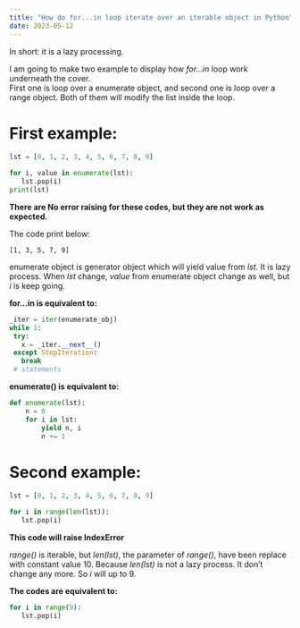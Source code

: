 ```yaml
---
title: "How do for...in loop iterate over an iterable object in Python"
date: 2023-05-12
---
```



In short: it is a lazy processing.

I am going to make two example to display how *for...in* loop work underneath the cover.  
First one is loop over a enumerate object, and second one is loop over a range object. Both of them will modify the list inside the loop.

# First example:

```python
lst = [0, 1, 2, 3, 4, 5, 6, 7, 8, 9]

for i, value in enumerate(lst):
   lst.pop(i)
print(lst)
```

**There are No error raising for these codes, but they are not work as expected.**

The code print below:

```
[1, 3, 5, 7, 9] 
```

enumerate object is generator object which will yield value from *lst*. It is lazy process. 
When *lst* change, *value* from enumerate object change as well, but *i* is keep going. 

**for...in is equivalent to:**

```python
_iter = iter(enumerate_obj) 
while 1:
 try:
   x = _iter.__next__() 
 except StopIteration:
   break
 # statements
```

**enumerate() is equivalent to:**

```python
def enumerate(lst):
    n = 0
    for i in lst:
        yield n, i
        n += 1
```

# Second example:  
```python
lst = [0, 1, 2, 3, 4, 5, 6, 7, 8, 9]

for i in range(len(lst)):
   lst.pop(i)
```

**This code will raise IndexError**

*range()* is iterable, but *len(lst)*, the parameter of *range()*, have been replace with constant value 10. Because *len(lst)* is not a lazy process. It don’t change any more. So *i* will up to 9. 

**The codes are equivalent to:**

```python
for i in range(9):
   lst.pop(i)
```
